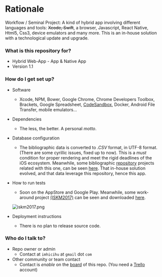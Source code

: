 # Rationale #

Workflow / Seminal Project: A kind of hybrid app involving different languages and tools: ~~Xcode, Swift~~, a browser, Javascript, React Native, Html5, Css3, device emulators and many more. This is an in-house solution with a technological update and upgrade.

### What is this repository for? ###

* Hybrid Web-App - App & Native App
* Version 1.1


### How do I get set up? ###

* Software
     - Xcode, NPM, Bower, Google Chrome, Chrome Developers Toolbox, Brackets, Google Spreadsheet, [CodeSandbox](https://codesandbox.io/), Docker, Android File Transfer, mobile emulators...
* Dependencies
     - The less, the better. A personal _motto_.
* Database configuration
     - The bibliographic data is converted to _.CSV_ format, in UTF-8 format. (There are some cyrillic issues, fixed up to now). This is a _must_ condition for proper rendering and meet the rigid deadlines of the iOS ecosystem. Meanwhile, some bibliographic [repository](https://bitbucket.org/imhicihu/databases-repositories) projects related with this one, can be seen [here](https://bitbucket.org/imhicihu/database-on-mobile-device). That in-house solution evolved, and that data leverage this repository, hence this app.  
* How to run tests
     - Soon on the AppStore and Google Play. Meanwhile, some work-around project [(ISKM2017)](https://bitbucket.org/imhicihu/iskm2017) can be seen and downloaded [here](https://play.google.com/store/apps/details?id=com.iskm2017.app_120833_124594&hl=es).
     
     ![iskm2017.png](https://bitbucket.org/repo/Gg8Xdg7/images/4097326788-iskm2017.png)

* Deployment instructions
     - There is no plan to release source code. 


### Who do I talk to? ###

* Repo owner or admin
     - Contact at `imhicihu` at `gmail` dot `com`
* Other community or team contact
     - Contact is _enable_ on the [board](https://bitbucket.org/imhicihu/bibliographical-hybrid-mobile-webapp-app/addon/trello/trello-board) of this repo. (You need a [Trello](https://trello.com/) account)